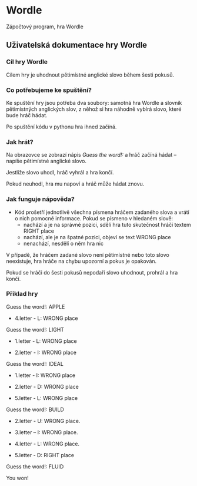 # Wordle
Zápočtový program, hra Wordle 

## Uživatelská dokumentace hry Wordle
### Cíl hry Wordle
Cílem hry je uhodnout pětimístné anglické slovo během šesti pokusů.
### Co potřebujeme ke spuštění? 
Ke spuštění hry jsou potřeba dva soubory: samotná hra Wordle a slovník pětimístných anglických slov, z něhož si hra náhodně vybírá slovo, které bude hráč hádat.

Po spuštění kódu v pythonu hra ihned začíná.
### Jak hrát?   
Na obrazovce se zobrazí nápis _Guess the word!:_ a hráč začíná hádat – napíše pětimístné anglické slovo.

Jestliže slovo uhodl, hráč vyhrál a hra končí. 

Pokud neuhodl, hra mu napoví a hráč může hádat znovu.
### Jak funguje nápověda?
-	Kód prošetří jednotlivě všechna písmena hráčem zadaného slova a vrátí o nich pomocné informace. Pokud se písmeno v hledaném slově:
    -	nachází a je na správné pozici, sdělí hra tuto skutečnost hráči textem RIGHT place
    -	nachází, ale je na špatné pozici, objeví se text WRONG place
    -	nenachází, nesdělí o něm hra nic

V případě, že hráčem zadané slovo není pětimístné nebo toto slovo neexistuje, hra hráče na chybu upozorní a pokus je opakován. 

Pokud se hráči do šesti pokusů nepodaří slovo uhodnout, prohrál a hra končí.
### Příklad hry
Guess the word!: 	APPLE

- 4.letter - L: WRONG place

Guess the word!:	LIGHT

- 1.letter - L: WRONG place

- 2.letter - I: WRONG place

Guess the word!:	IDEAL

- 1.letter - I: WRONG place

- 2.letter - D: WRONG place

- 5.letter - L: WRONG place

Guess the word!:	BUILD

- 2.letter - U: WRONG place.

- 3.letter – I: WRONG place.

- 4.letter - L: WRONG place.

- 5.letter - D: RIGHT place

Guess the word!: FLUID

You won!

